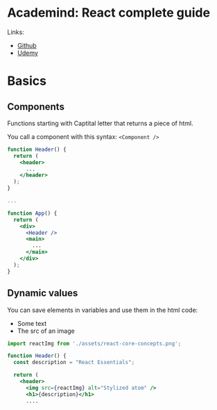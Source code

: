 # Academind: React complete guide

Links:
- [Github](https://github.com/academind/react-complete-guide-course-resources/tree/main/attachments/03%20React%20Essentials)
- [Udemy](https://nside.udemy.com/course/react-the-complete-guide-incl-redux/learn/lecture/39648990#overview) 


# Basics

## Components

Functions starting with Captital letter that returns a piece of html.


You call a component with this syntax: `<Component />`

```jsx
function Header() {
  return (
    <header>
      ...
    </header>
  );
}

...

function App() {
  return (
    <div>
      <Header />
      <main>
        ...
      </main>
    </div>
  );
}
```

## Dynamic values

You can save elements in variables and use them in the html code:
- Some text
- The src of an image

```jsx
import reactImg from './assets/react-core-concepts.png';

function Header() {
  const description = "React Essentials";

  return (
    <header>
      <img src={reactImg} alt="Stylized atom" />
      <h1>{description}</h1>
      ....
```